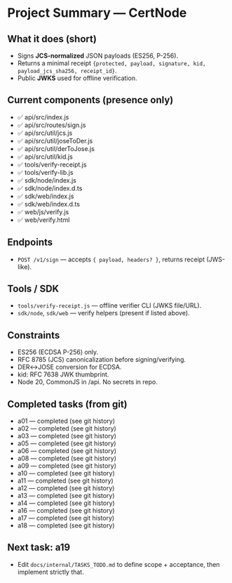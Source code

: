 # Project Summary — CertNode

## What it does (short)
- Signs **JCS-normalized** JSON payloads (ES256, P-256).
- Returns a minimal receipt `{protected, payload, signature, kid, payload_jcs_sha256, receipt_id}`.
- Public **JWKS** used for offline verification.

## Current components (presence only)
- ✅ api/src/index.js
- ✅ api/src/routes/sign.js
- ✅ api/src/util/jcs.js
- ✅ api/src/util/joseToDer.js
- ✅ api/src/util/derToJose.js
- ✅ api/src/util/kid.js
- ✅ tools/verify-receipt.js
- ✅ tools/verify-lib.js
- ✅ sdk/node/index.js
- ✅ sdk/node/index.d.ts
- ✅ sdk/web/index.js
- ✅ sdk/web/index.d.ts
- ✅ web/js/verify.js
- ✅ web/verify.html

## Endpoints
- `POST /v1/sign` — accepts `{ payload, headers? }`, returns receipt (JWS-like).

## Tools / SDK
- `tools/verify-receipt.js` — offline verifier CLI (JWKS file/URL).
- `sdk/node`, `sdk/web` — verify helpers (present if listed above).

## Constraints
- ES256 (ECDSA P-256) only.
- RFC 8785 (JCS) canonicalization before signing/verifying.
- DER↔JOSE conversion for ECDSA.
- kid: RFC 7638 JWK thumbprint.
- Node 20, CommonJS in /api. No secrets in repo.

## Completed tasks (from git)
- a01 — completed (see git history)
- a02 — completed (see git history)
- a03 — completed (see git history)
- a05 — completed (see git history)
- a06 — completed (see git history)
- a08 — completed (see git history)
- a09 — completed (see git history)
- a10 — completed (see git history)
- a11 — completed (see git history)
- a12 — completed (see git history)
- a13 — completed (see git history)
- a14 — completed (see git history)
- a16 — completed (see git history)
- a17 — completed (see git history)
- a18 — completed (see git history)

## Next task: a19
- Edit `docs/internal/TASKS_TODO.md` to define scope + acceptance, then implement strictly that.
